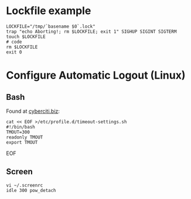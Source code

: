 # Lockfile example

	LOCKFILE="/tmp/`basename $0`.lock"
	trap "echo Aborting!; rm $LOCKFILE; exit 1" SIGHUP SIGINT SIGTERM
	touch $LOCKFILE
	# code
	rm $LOCKFILE
	exit 0

# Configure Automatic Logout (Linux)

## Bash

Found at [cyberciti.biz](http://www.cyberciti.biz/faq/appleosx-bsd-linux-unix-configure-automatic-logout-for-bash-shell):

	cat << EOF >/etc/profile.d/timeout-settings.sh
	#!/bin/bash
	TMOUT=300
	readonly TMOUT
	export TMOUT
EOF

## Screen

	vi ~/.screenrc
	idle 300 pow_detach

